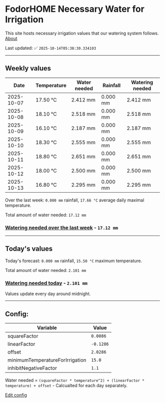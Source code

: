 # FodorHOME Necessary Water for Irrigation

This site hosts necessary irrigation values that our watering system follows. [About](https://github.com/redyau/irrigation)

Last updated: ✅ `2025-10-14T05:38:30.334103`

---

## Weekly values

| Date | Temperature | Water needed | Rainfall | Watering needed |
|-----|-----|-----|-----|-----|
| 2025-10-07 | 17.50 °C | 2.412 mm | 0.000 mm | 2.412 mm |
| 2025-10-08 | 18.10 °C | 2.518 mm | 0.000 mm | 2.518 mm |
| 2025-10-09 | 16.10 °C | 2.187 mm | 0.000 mm | 2.187 mm |
| 2025-10-10 | 18.30 °C | 2.555 mm | 0.000 mm | 2.555 mm |
| 2025-10-11 | 18.80 °C | 2.651 mm | 0.000 mm | 2.651 mm |
| 2025-10-12 | 18.00 °C | 2.500 mm | 0.000 mm | 2.500 mm |
| 2025-10-13 | 16.80 °C | 2.295 mm | 0.000 mm | 2.295 mm |


Over the last week: `0.000 mm` rainfall, `17.66 °C` average daily maximal temperature.

Total amount of water needed: `17.12 mm`

### [Watering needed over the last week](lastweek.txt) - `17.12 mm`

---

## Today's values

Today's forecast: `0.000 mm` rainfall, `15.50 °C` maximum temperature.

Total amount of water needed: `2.101 mm`

### [Watering needed today](today.txt) - `2.101 mm`

Values update every day around midnight.

---

## Config:

| Variable | Value |
|-----|-----|
| squareFactor | `0.0086` |
| linearFactor | `-0.1286` |
| offset | `2.0286` |
| minimumTemperatureForIrrigation | `15.0` |
| inhibitNegativeFactor | `1.1` |

Water needed = `(squareFactor * temperature^2) + (linearFactor * temperature) + offset` - Calcualted for each day separately.

[Edit config](https://github.com/RedyAu/irrigation/edit/main/config.json)
